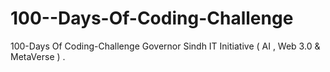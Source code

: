 # 100--Days-Of-Coding-Challenge
100-Days Of Coding-Challenge Governor Sindh IT Initiative (  AI , Web 3.0 &amp; MetaVerse ) .
